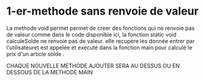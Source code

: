 # 1-er-methode sans renvoie de valeur

La methode void permet permet de creer des fonctions qui ne renvoie pas de valeur comme dans le code disponible ici, 
la fonction static void calculeSolde ne renvoie pas de valeur. elle recupere les donnée entrer par l'utilisateuret est appelée et executé 
dans la fonction main pour calculé le prix d'un article solde .

CHAQUE NOUVELLE METHODE AJOUTER SERA AU DESSUS OU EN DESSOUS DE LA METHODE MAIN 
